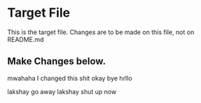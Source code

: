# Target File

This is the target file.
Changes are to be made on this file, not on README.md

## Make Changes below.

mwahaha I changed this shit
okay bye
hrllo

lakshay go away
lakshay shut up now